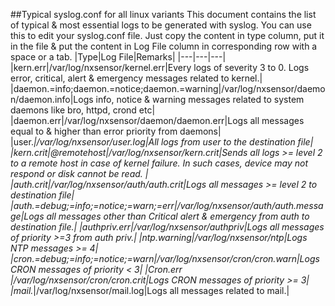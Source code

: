 ##Typical syslog.conf for all linux variants
This document contains the list of typical & most essential logs to be generated with syslog. You can use this to edit your syslog.conf file. Just copy the content in type column, put it in the file & put the content in Log File column in corresponding row with a space or a tab. 
|Type|Log File|Remarks|
|---|---|---|
|kern.err|/var/log/nxsensor/kernel.err|Every logs of severity 3 to 0. Logs error, critical, alert & emergency messages related to kernel.|
|daemon.=info;daemon.=notice;daemon.=warning|/var/log/nxsensor/daemon/daemon.info|Logs info, notice & warning messages related to system daemons like bro, httpd, crond etc|
|daemon.err|/var/log/nxsensor/daemon/daemon.err|Logs all messages equal to  & higher than error priority from daemons|
|user.*|/var/log/nxsensor/user.log|All logs from user to the destination file|
|kern.crit|@remotehost|/var/log/nxsensor/kern.crit|Sends all logs >= level 2 to a remote host in case of kernel failure. In such cases, device may not respond or disk cannot be read. |
|auth.crit|/var/log/nxsensor/auth/auth.crit|Logs all messages >= level 2 to destination file|
|auth.=debug;=info;=notice;=warn;=err|/var/log/nxsensor/auth/auth.message|Logs all messages other than Critical alert & emergency from auth to destination file.|
|authpriv.err|/var/log/nxsensor/authpriv|Logs all messages of priority >=3 from auth priv.|
|ntp.warning|/var/log/nxsensor/ntp|Logs NTP messages >= 4|
|cron.=debug;=info;=notice;=warn|/var/log/nxsensor/cron/cron.warn|Logs CRON messages of priority < 3|
|Cron.err |/var/log/nxsensor/cron/cron.crit|Logs CRON messages of priority >= 3|
|mail.*|/var/log/nxsensor/mail.log|Logs all messages related to mail.|


